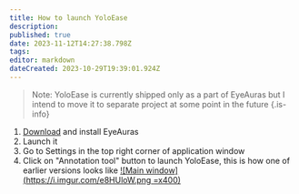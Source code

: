 ```yaml
---
title: How to launch YoloEase
description: 
published: true
date: 2023-11-12T14:27:38.798Z
tags: 
editor: markdown
dateCreated: 2023-10-29T19:39:01.924Z
---
```


> Note: YoloEase is currently shipped only as a part of EyeAuras but I intend to move it to separate project at some point in the future
{.is-info}

1. [Download](https://eyeauras.net/download) and install EyeAuras
2. Launch it 
3. Go to Settings in the top right corner of application window
4. Click on "Annotation tool" button to launch YoloEase, this is how one of earlier versions looks like
[![Main window](https://i.imgur.com/e8HUloW.png =x400)](https://i.imgur.com/e8HUloW.png)